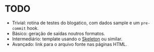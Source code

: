 TODO
====

* Trivial: rotina de testes do blogatico, com dados sample e um `pre-commit` hook.
* Básico: geração de saídas noutros formatos.
* Intermediário: template usando o [Skeleton](http://getskeleton.com) ou similar.
* Avançado: link para o arquivo fonte nas páginas HTML.

